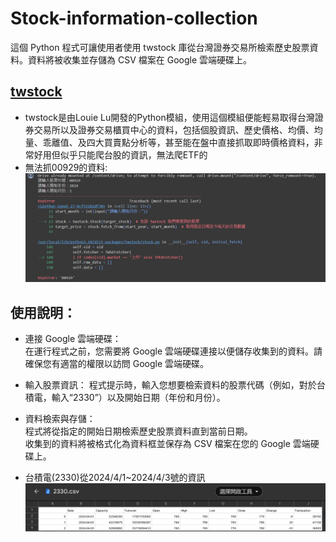 # Stock-information-collection  
這個 Python 程式可讓使用者使用 twstock 庫從台灣證券交易所檢索歷史股票資料。資料將被收集並存儲為 CSV 檔案在 Google 雲端硬碟上。   
## [twstock](https://github.com/mlouielu/twstock)  
* twstock是由Louie Lu開發的Python模組，使用這個模組便能輕易取得台灣證券交易所以及證券交易櫃買中心的資料，包括個股資訊、歷史價格、均價、均量、乖離值、及四大買賣點分析等，甚至能在盤中直接抓取即時價格資料，非常好用但似乎只能爬台股的資訊，無法爬ETF的
* 無法抓00929的資料:
  ![image](https://github.com/WANG-YI-CHEN-411034018/Stock-information-collection/blob/main/stock_img/1712179282258.jpg)  
## 使用說明：
* 連接 Google 雲端硬碟：  
在運行程式之前，您需要將 Google 雲端硬碟連接以便儲存收集到的資料。請確保您有適當的權限以訪問 Google 雲端硬碟。

* 輸入股票資訊：
程式提示時，輸入您想要檢索資料的股票代碼（例如，對於台積電，輸入“2330”）以及開始日期（年份和月份）。
* 資料檢索與存儲：  
程式將從指定的開始日期檢索歷史股票資料直到當前日期。  
收集到的資料將被格式化為資料框並保存為 CSV 檔案在您的 Google 雲端硬碟上。
* 台積電(2330)從2024/4/1~2024/4/3號的資訊
  ![image](https://github.com/WANG-YI-CHEN-411034018/Stock-information-collection/blob/main/stock_img/1712179308796.jpg)  
